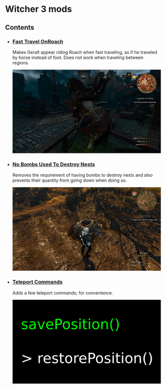 # Witcher 3 mods

## Contents

- ### [Fast Travel OnRoach](./modFastTravelOnRoach)
  Makes Geralt appear riding Roach when fast traveling, as if he traveled by horse instead of foot.
  Does not work when traveling between regions.

  ![](./modFastTravelOnRoach.jpg)

- ### [No Bombs Used To Destroy Nests](./modNoBombsUsedToDestroyNests)
  Removes the requirement of having bombs to destroy nests and also prevents their quantity from going down when doing so.

  ![](./modNoBombsUsedToDestroyNests.jpg)

- ### [Teleport Commands](./modTeleportCommands/readme.md)
  Adds a few teleport commands; for convenience.

  ![](./modTeleportCommands.png)